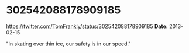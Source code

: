 # 302542088178909185
https://twitter.com/TomFrankly/status/302542088178909185
**Date:** 2013-02-15

"In skating over thin ice, our safety is in our speed."
